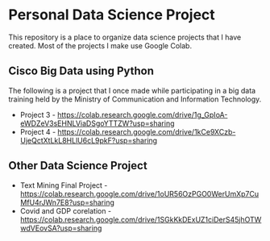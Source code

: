 # Personal Data Science Project
This repository is a place to organize data science projects that I have created. Most of the projects I make use Google Colab.

## Cisco Big Data using Python
The following is a project that I once made while participating in a big data training held by the Ministry of Communication and Information Technology.
  - Project 3 - https://colab.research.google.com/drive/1g_GpIoA-eWDZeV3sEHNLViaDSgoYTTZW?usp=sharing
  - Project 4 - https://colab.research.google.com/drive/1kCe9XCzb-UjeQctXtLkL8HLlU6cL9pkF?usp=sharing

## Other Data Science Project
  - Text Mining Final Project - https://colab.research.google.com/drive/1oUR56OzPGO0WerUmXp7CuMfU4rJWn7E8?usp=sharing
  - Covid and GDP corelation - https://colab.research.google.com/drive/1SGkKkDExUZ1ciDerS45jhOTWwdVEovSA?usp=sharing
